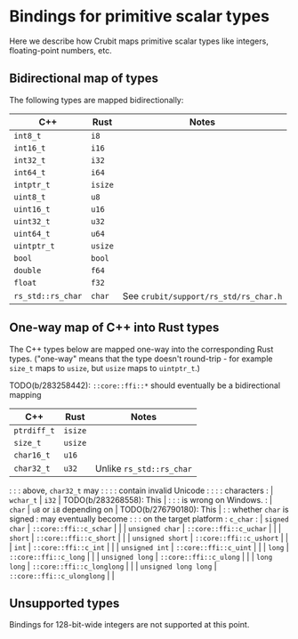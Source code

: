 # Bindings for primitive scalar types

Here we describe how Crubit maps primitive scalar types like integers,
floating-point numbers, etc.

## Bidirectional map of types

The following types are mapped bidirectionally:

C++               | Rust    | Notes
----------------- | ------- | -------------------------------------
`int8_t`          | `i8`    |
`int16_t`         | `i16`   |
`int32_t`         | `i32`   |
`int64_t`         | `i64`   |
`intptr_t`        | `isize` |
`uint8_t`         | `u8`    |
`uint16_t`        | `u16`   |
`uint32_t`        | `u32`   |
`uint64_t`        | `u64`   |
`uintptr_t`       | `usize` |
`bool`            | `bool`  |
`double`          | `f64`   |
`float`           | `f32`   |
`rs_std::rs_char` | `char`  | See `crubit/support/rs_std/rs_char.h`

## One-way map of C++ into Rust types

The C++ types below are mapped one-way into the corresponding Rust types.
("one-way" means that the type doesn't round-trip - for example `size_t` maps to
`usize`, but `usize` maps to `uintptr_t`.)

TODO(b/283258442): `::core::ffi::*` should eventually be a bidirectional mapping

| C++                  | Rust                       | Notes                    |
| -------------------- | -------------------------- | ------------------------ |
| `ptrdiff_t`          | `isize`                    |                          |
| `size_t`             | `usize`                    |                          |
| `char16_t`           | `u16`                      |                          |
| `char32_t`           | `u32`                      | Unlike `rs_std::rs_char` |
:                      :                            : above, `char32_t` may    :
:                      :                            : contain invalid Unicode  :
:                      :                            : characters               :
| `wchar_t`            | `i32`                      | TODO(b/283268558): This  |
:                      :                            : is wrong on Windows.     :
| `char`               | `u8` or `i8` depending on  | TODO(b/276790180): This  |
:                      : whether `char` is signed   : may eventually become    :
:                      : on the target platform     : `c_char`                 :
| `signed char`        | `::core::ffi::c_schar`     |                          |
| `unsigned char`      | `::core::ffi::c_uchar`     |                          |
| `short`              | `::core::ffi::c_short`     |                          |
| `unsigned short`     | `::core::ffi::c_ushort`    |                          |
| `int`                | `::core::ffi::c_int`       |                          |
| `unsigned int`       | `::core::ffi::c_uint`      |                          |
| `long`               | `::core::ffi::c_long`      |                          |
| `unsigned long`      | `::core::ffi::c_ulong`     |                          |
| `long long`          | `::core::ffi::c_longlong`  |                          |
| `unsigned long long` | `::core::ffi::c_ulonglong` |                          |

## Unsupported types

Bindings for 128-bit-wide integers are not supported at this point.
